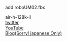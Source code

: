 add roboUM02.fbx
  
  
air-h-128k-il  
[twitter](https://twitter.com/air_h_128k_ili)  
[YouTube](https://www.youtube.com/channel/UCdHpJBlXgqo9oGwjYMC6IeQ)  
[Blog(Sorry! japanese Only)](https://phazor.info/air/)  
